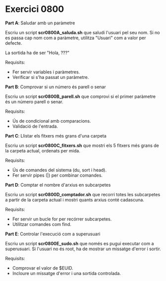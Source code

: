 # Exercici 0800

**Part A**: Saludar amb un paràmetre

Escriu un script **scr0800A_saluda.sh** que saludi l'usuari pel seu nom. Si no es passa cap nom com a paràmetre, utilitza "Usuari" com a valor per defecte.

La sortida ha de ser "Hola, ???"

Requisits:

- Fer servir variables i paràmetres.
- Verificar si s'ha passat un paràmetre.

**Part B**: Comprovar si un número és parell o senar

Escriu un script **scr0800B_parell.sh** que comprovi si el primer paràmetre és un número parell o senar.

Requisits:

- Ús de condicional amb comparacions.
- Validació de l'entrada. 

**Part C**: Llistar els fitxers més grans d'una carpeta

Escriu un script **scr0800C_fitxers.sh** que mostri els 5 fitxers més grans de la carpeta actual, ordenats per mida.

Requisits:

- Ús de comandes del sistema (du, sort i head).
- Fer servir pipes (|) per combinar comandes. 

**Part D**: Comptar el nombre d'arxius en subcarpetes

Escriu un script **scr0800D_comptador.sh** que recorri totes les subcarpetes a partir de la carpeta actual i mostri quants arxius conté cadascuna.

Requisits:

- Fer servir un bucle for per recórrer subcarpetes.
- Utilitzar comandes com find. 

**Part E**: Controlar l'execució com a superusuari

Escriu un script **scr0800E_sudo.sh** que només es pugui executar com a superusuari. Si l'usuari no és root, ha de mostrar un missatge d'error i sortir.

Requisits:

- Comprovar el valor de $EUID.
- Incloure un missatge d'error i una sortida controlada. 

